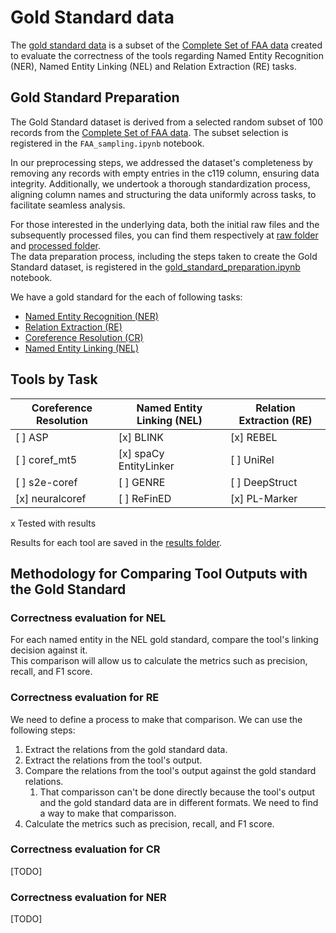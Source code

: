 # Gold Standard data
The [gold standard data](processed/samples.csv) is a subset of the [Complete Set of FAA data](../data/FAA_data/Maintenance_Text_data_nona.csv) created to evaluate the correctness of the tools regarding Named Entity Recognition (NER), Named Entity Linking (NEL) and Relation Extraction (RE) tasks.


## Gold Standard Preparation

The Gold Standard dataset is derived from a selected random subset of 100 records from the [Complete Set of FAA data](../data/FAA_data/Maintenance_Text_data_nona.csv). The subset selection is registered in the `FAA_sampling.ipynb` notebook.

In our preprocessing steps, we addressed the dataset's completeness by removing any records with empty entries in the c119 column, ensuring data integrity. Additionally, we undertook a thorough standardization process, aligning column names and structuring the data uniformly across tasks, to facilitate seamless analysis.

For those interested in the underlying data, both the initial raw files and the subsequently processed files, you can find them respectively at [raw folder](raw/) and [processed folder](processed/).\
The data preparation process, including the steps taken to create the Gold Standard dataset, is registered in the [gold_standard_preparation.ipynb](../notebooks/gold_standar_preparation.ipynb) notebook.


We have a gold standard for the each of following tasks:

- [Named Entity Recognition (NER)](processed/nel.csv)
- [Relation Extraction (RE)](processed/re.csv)
- [Coreference Resolution (CR)]()
- [Named Entity Linking (NEL)]()
  
## Tools by Task
| Coreference Resolution         | Named Entity Linking (NEL)       | Relation Extraction (RE)   |
|-------------------------------|---------------------------------|---------------------------|
| [ ] ASP                       | [x] BLINK                       | [x] REBEL                 |
| [ ] coref_mt5                 | [x] spaCy EntityLinker          | [ ] UniRel                |
| [ ] s2e-coref                 | [ ] GENRE                       | [ ] DeepStruct            |
| [x] neuralcoref               | [ ] ReFinED                     | [x] PL-Marker             |


 x Tested with results

Results for each tool are saved in the [results folder](../data/results/).

## Methodology for Comparing Tool Outputs with the Gold Standard

### Correctness evaluation for NEL
For each named entity in the NEL gold standard, compare the tool's linking decision against it.\
This comparison will allow us to calculate the metrics such as precision, recall, and F1 score.

### Correctness evaluation for RE
We need to define a process to make that comparison. We can use the following steps:
1. Extract the relations from the gold standard data.
2. Extract the relations from the tool's output.
3. Compare the relations from the tool's output against the gold standard relations.
   1. That comparisson can't be done directly because the tool's output and the gold standard data are in different formats. We need to find a way to make that comparisson.
4. Calculate the metrics such as precision, recall, and F1 score.

### Correctness evaluation for CR
[TODO]

### Correctness evaluation for NER
[TODO]